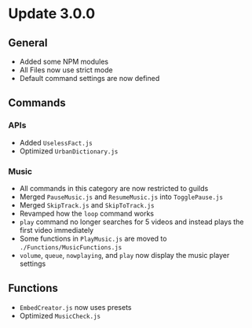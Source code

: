 # Update 3.0.0

## General

-   Added some NPM modules
-   All Files now use strict mode
-   Default command settings are now defined


## Commands

### APIs

-   Added `UselessFact.js`
-   Optimized `UrbanDictionary.js`


### Music
 
-   All commands in this category are now restricted to guilds
-   Merged `PauseMusic.js` and `ResumeMusic.js` into `TogglePause.js`
-   Merged `SkipTrack.js` and `SkipToTrack.js`
-   Revamped how the `loop` command works
-   `play` command no longer searches for 5 videos and instead plays the first video immediately
-   Some functions in `PlayMusic.js` are moved to `./Functions/MusicFunctions.js`
-   `volume`, `queue`, `nowplaying`, and `play` now display the music player settings


## Functions

-   `EmbedCreator.js` now uses presets
-   Optimized `MusicCheck.js`
